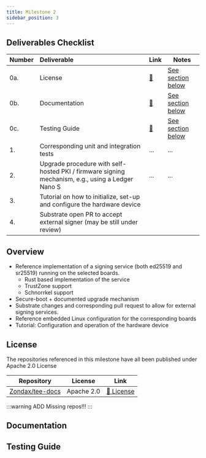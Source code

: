 ```yaml
---
title: Milestone 2
sidebar_position: 3
---
```


## Deliverables Checklist

| Number | Deliverable | Link | Notes |
| ------------- | :------------- | ------------- | ------------- |
| 0a. | License | [:link:](#license) | [See section below](#license) | 
| 0b. | Documentation | [:link:](#documentation) | [See section below](#documentation) | 
| 0c. | Testing Guide | [:link:](#testing-guide) | [See section below](#testing-guide) | 
| 1. | Corresponding unit and integration tests | ... | ... |
| 2. | Upgrade procedure with self-hosted PKI / firmware signing mechanism, e.g., using a Ledger Nano S | ... | ... | 
| 3. | Tutorial on how to initialize, set-up and configure the hardware device | | | 
| 4. | Substrate open PR to accept external signer (may be still under review)|||

## Overview

- Reference implementation of a signing service (both ed25519 and sr25519) running on
the selected boards. 
  - Rust based implementation of the service
  - TrustZone support
  - Schnorrkel support
- Secure-boot + documented upgrade mechanism 
- Substrate changes and corresponding pull request to allow for external signing services.
- Reference embedded Linux configuration for the corresponding boards 
- Tutorial: Configuration and operation of the hardware device

## License

The repositories referenced in this milestone have all been published under Apache 2.0 License

| Repository | License | Link |
| --- | --- | --- |
| [Zondax/tee-docs](https://github.com/Zondax/tee-docs) | Apache 2.0 | [:page_facing_up: License](https://github.com/Zondax/tee-docs/blob/master/LICENSE) | 

:::warning
ADD Missing repos!!!
:::

## Documentation

## Testing Guide
